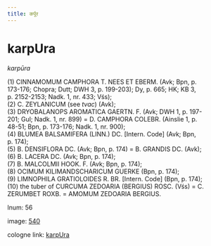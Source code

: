 ```yaml
---
title: कर्पूर
---
```


# karpUra

<i>karpūra</i>  <div n="P" />(1) <bot>CINNAMOMUM CAMPHORA T. NEES ET EBERM.</bot> (Avk; Bpn, p. <div n="lb" />173-176; Chopra; Dutt; DWH 3, p. 199-203); Dy, p. 665; HK; KB 3, <div n="lb" />p. 2152-2153; Nadk. 1, nr. 433; Vśs); <div n="P" />(2) <bot>C. ZEYLANICUM</bot> (see <i>tvac</i>) (Avk); <div n="P" />(3) <bot>DRYOBALANOPS AROMATICA GAERTN. F.</bot> (Avk; DWH 1, p. 197- <div n="lb" />201; Gul; Nadk. 1, nr. 899) = <bot>D. CAMPHORA COLEBR.</bot> (Ainslie 1, p. <div n="lb" />48-51; Bpn, p. 173-176; Nadk. 1, nr. 900); <div n="P" />(4) <bot>BLUMEA BALSAMIFERA (LINN.) DC.</bot> [Intern. Code] (Avk; Bpn, <div n="lb" />p. 174); <div n="P" />(5) <bot>B. DENSIFLORA DC.</bot> (Avk; Bpn, p. 174) = <bot>B. GRANDIS DC.</bot> (Avk); <div n="P" />(6) <bot>B. LACERA DC.</bot> (Avk; Bpn, p. 174); <div n="P" />(7) <bot>B. MALCOLMII HOOK. F.</bot> (Avk; Bpn, p. 174); <div n="P" />(8) <bot>OCIMUM KILIMANDSCHARICUM GUERKE</bot> (Bpn, p. 174); <div n="P" />(9) <bot>LIMNOPHILA GRATIOLOIDES R. BR.</bot> [Intern. Code] (Bpn, p. 174); <div n="P" />(10) the tuber of <bot>CURCUMA ZEDOARIA (BERGIUS) ROSC.</bot> (Vśs) = <bot>C. <div n="lb" />ZERUMBET ROXB.</bot> = <bot>AMOMUM ZEDOARIA BERGIUS.</bot>

lnum: 56

image: [540](https://www.sanskrit-lexicon.uni-koeln.de/scans/csl-apidev/servepdf.php?dict=snp&page=540)

cologne link: [karpUra](https://sanskrit-lexicon.uni-koeln.de/scans/csl-apidev/getword.php?dict=snp&key=karpUra)

